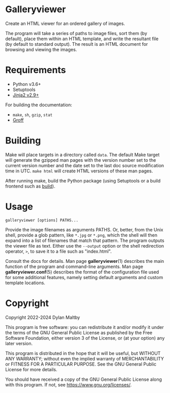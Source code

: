 Galleryviewer
=============

Create an HTML viewer for an ordered gallery of images.

The program will take a series of paths to image files, sort them (by
default), place them within an HTML template, and write the resultant
file (by default to standard output).
The result is an HTML document for browsing and viewing the images.

Requirements
============

-   Python v3.6+
-   Setuptools
-   [Jinja2
    v2.9+](https://palletsprojects.com/p/jinja/ "Jinja2 template engine")

For building the documentation:

-   `make`, `sh`, `gzip`, `stat`
-   [Groff](https://www.gnu.org/software/groff/ "GNU troff (Groff)")

Building
========

Make will place targets in a directory called `data`.
The default Make target will generate the gzipped man pages
with the version number set to the current version number
and the date set to the last doc source modification time in UTC.
`make html` will create HTML versions of these man pages.

After running make, build the Python package
(using Setuptools or a build frontend such as
[build](https://pypi.org/project/build/)).

Usage
=====

    galleryviewer [options] PATHS...

Provide the image filenames as arguments PATHS.
Or, better, from the Unix shell,
provide a glob pattern, like `*.jpg` or `*.png`,
which the shell will then expand into a list of filenames that match that
pattern.
The program outputs the viewer file as text.
Either use the `--output` option or the shell redirection operator, `>`,
to save it to a file such as "index.html".

Consult the docs for details.
Man page **galleryviewer**(1) describes the main function of the program
and command-line arguments.
Man page **galleryviewer.conf**(5) describes the format of the
configuration file used for some additional features, namely setting
default arguments and custom template locations.

Copyright
=========

Copyright 2022-2024 Dylan Maltby

This program is free software: you can redistribute it and/or modify it under the terms of the GNU General Public License as published by the Free Software Foundation, either version 3 of the License, or (at your option) any later version.

This program is distributed in the hope that it will be useful, but WITHOUT ANY WARRANTY; without even the implied warranty of MERCHANTABILITY or FITNESS FOR A PARTICULAR PURPOSE. See the GNU General Public License for more details.

You should have received a copy of the GNU General Public License along with this program. If not, see <https://www.gnu.org/licenses/>.
